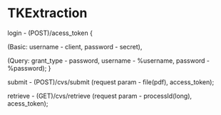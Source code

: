 # TKExtraction

login - (POST)/acess_token {

(Basic: username - client, password - secret),

(Query: grant_type - password,
        username - %username,
        password - %password);
}

submit - (POST)/cvs/submit (request param - file(pdf), access_token);

retrieve - (GET)/cvs/retrieve (request param - processId(long), acess_token);
